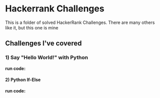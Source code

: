 # Hackerrank Challenges

This is a folder of solved HackerRank Challenges. There are many others like it, but this one is mine

## Challenges I've covered

### 1) Say "Hello World!" with Python
   __run code:__ 
#### 2) Python If-Else
   __run code:__

